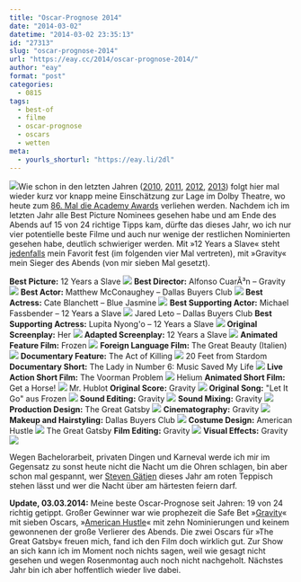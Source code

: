 ```yaml
---
title: "Oscar-Prognose 2014"
date: "2014-03-02"
datetime: "2014-03-02 23:35:13"
id: "27313"
slug: "oscar-prognose-2014"
url: "https://eay.cc/2014/oscar-prognose-2014/"
author: "eay"
format: "post"
categories:
  - 0815
tags:
  - best-of
  - filme
  - oscar-prognose
  - oscars
  - wetten
meta:
  - yourls_shorturl: "https://eay.li/2dl"
---
```


![](https://eay.cc/uploads/2010/oscar.jpg)Wie schon in den letzten Jahren ([2010](//eay.cc/2010/oscar-prognose-2010/), [2011](//eay.cc/2011/oscar-prognose-2011/), [2012](//eay.cc/2012/oscar-prognose-2012/), [2013](//eay.cc/2013/oscar-prognose-2013/)) folgt hier mal wieder kurz vor knapp meine Einschätzung zur Lage im Dolby Theatre, wo heute zum [86\. Mal die Academy Awards](https://en.wikipedia.org/wiki/86th_Academy_Awards) verliehen werden. Nachdem ich im letzten Jahr alle Best Picture Nominees gesehen habe und am Ende des Abends auf 15 von 24 richtige Tipps kam, dürfte das dieses Jahr, wo ich nur vier potentielle beste Filme und auch nur wenige der restlichen Nominierten gesehen habe, deutlich schwieriger werden. Mit »12 Years a Slave« steht [jedenfalls](//eay.cc/2014/review-rundumschlag-19-oscars-2014-best-picture-edition/) mein Favorit fest (im folgenden vier Mal vertreten), mit »Gravity« mein Sieger des Abends (von mir sieben Mal gesetzt).

**Best Picture:** 12 Years a Slave ![](https://eay.cc/uploads/2011/icon_check.png) **Best Director:** Alfonso CuarÃ³n – Gravity ![](https://eay.cc/uploads/2011/icon_check.png) **Best Actor:** Matthew McConaughey – Dallas Buyers Club ![](https://eay.cc/uploads/2011/icon_check.png) **Best Actress:** Cate Blanchett – Blue Jasmine ![](https://eay.cc/uploads/2011/icon_check.png) **Best Supporting Actor:** Michael Fassbender – 12 Years a Slave ![](https://eay.cc/uploads/2011/icon_cross.png) Jared Leto – Dallas Buyers Club **Best Supporting Actress:** Lupita Nyong'o – 12 Years a Slave ![](https://eay.cc/uploads/2011/icon_check.png) **Original Screenplay:** Her ![](https://eay.cc/uploads/2011/icon_check.png) **Adapted Screenplay:** 12 Years a Slave ![](https://eay.cc/uploads/2011/icon_check.png) **Animated Feature Film:** Frozen ![](https://eay.cc/uploads/2011/icon_check.png) **Foreign Language Film:** The Great Beauty (Italien) ![](https://eay.cc/uploads/2011/icon_check.png) **Documentary Feature:** The Act of Killing ![](https://eay.cc/uploads/2011/icon_cross.png) 20 Feet from Stardom **Documentary Short:** The Lady in Number 6: Music Saved My Life ![](https://eay.cc/uploads/2011/icon_check.png) **Live Action Short Film:** The Voorman Problem ![](https://eay.cc/uploads/2011/icon_cross.png) Helium **Animated Short Film:** Get a Horse! ![](https://eay.cc/uploads/2011/icon_cross.png) Mr. Hublot **Original Score:** Gravity ![](https://eay.cc/uploads/2011/icon_check.png) **Original Song:** "Let It Go" aus Frozen ![](https://eay.cc/uploads/2011/icon_check.png) **Sound Editing:** Gravity ![](https://eay.cc/uploads/2011/icon_check.png) **Sound Mixing:** Gravity ![](https://eay.cc/uploads/2011/icon_check.png) **Production Design:** The Great Gatsby ![](https://eay.cc/uploads/2011/icon_check.png) **Cinematography:** Gravity ![](https://eay.cc/uploads/2011/icon_check.png) **Makeup and Hairstyling:** Dallas Buyers Club ![](https://eay.cc/uploads/2011/icon_check.png) **Costume Design:** American Hustle ![](https://eay.cc/uploads/2011/icon_cross.png) The Great Gatsby **Film Editing:** Gravity ![](https://eay.cc/uploads/2011/icon_check.png) **Visual Effects:** Gravity ![](https://eay.cc/uploads/2011/icon_check.png)

Wegen Bachelorarbeit, privaten Dingen und Karneval werde ich mir im Gegensatz zu sonst heute nicht die Nacht um die Ohren schlagen, bin aber schon mal gespannt, wer [Steven Gätjen](https://twitter.com/stevengaetjen) dieses Jahr am roten Teppisch stehen lässt und wer die Nacht über am härtesten feiern darf.

**Update, 03.03.2014:** Meine beste Oscar-Prognose seit Jahren: 19 von 24 richtig getippt. Großer Gewinner war wie prophezeit die Safe Bet »[Gravity](//eay.cc/2013/review-gravity/)« mit sieben Oscars, »[American Hustle](//eay.cc/2014/review-rundumschlag-19-oscars-2014-best-picture-edition/#americanhustle)« mit zehn Nominierungen und keinem gewonnenen der große Verlierer des Abends. Die zwei Oscars für »The Great Gatsby« freuen mich, fand ich den Film doch wirklich gut. Zur Show an sich kann ich im Moment noch nichts sagen, weil wie gesagt nicht gesehen und wegen Rosenmontag auch noch nicht nachgeholt. Nächstes Jahr bin ich aber hoffentlich wieder live dabei.
